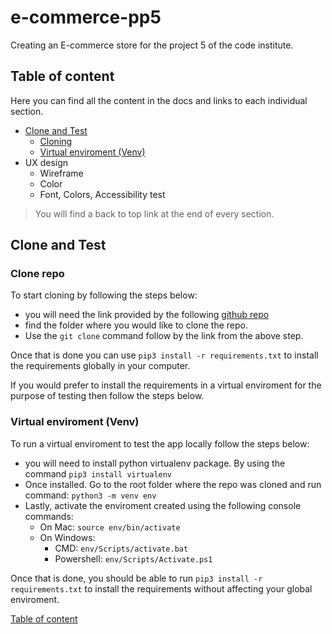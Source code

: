 # e-commerce-pp5
Creating an E-commerce store for the project 5 of the code institute.



## Table of content 
Here you can find all the content in the docs and links to each individual section. 


- [Clone and Test](#clone-and-test)
	- [Cloning](#clone-repo)
	- [Virtual enviroment (Venv)](#virtual-enviroment-venv)
- UX design 
	- Wireframe
	- Color
	- Font, Colors, Accessibility test 

> You will find a back to top link at the end of every section.

## Clone and Test

### Clone repo
To start cloning by following the steps below: 

- you will need the link provided by the following [github repo](https://github.com/jhoanTrujillo/e-commerce-pp5.git)
- find the folder where you would like to clone the repo.
- Use the `git clone` command follow by the link from the above step.

Once that is done you can use `pip3 install -r requirements.txt` to install the requirements globally in your computer. 

If you would prefer to install the requirements in a virtual enviroment for the purpose of testing then follow the steps below. 

### Virtual enviroment (Venv)
To run a virtual enviroment to test the app locally follow the steps below: 

- you will need to install python virtualenv package. By using the command `pip3 install virtualenv`
- Once installed. Go to the root folder where the repo was cloned and run command: `python3 -m venv env`
- Lastly, activate the enviroment created using the following console commands:
	- On Mac: `source env/bin/activate`
	- On Windows: 
		- CMD: `env/Scripts/activate.bat `
		- Powershell: `env/Scripts/Activate.ps1 `


Once that is done, you should be able to run `pip3 install -r requirements.txt` to install the requirements without affecting your global enviroment. 

[Table of content](#table-of-content)